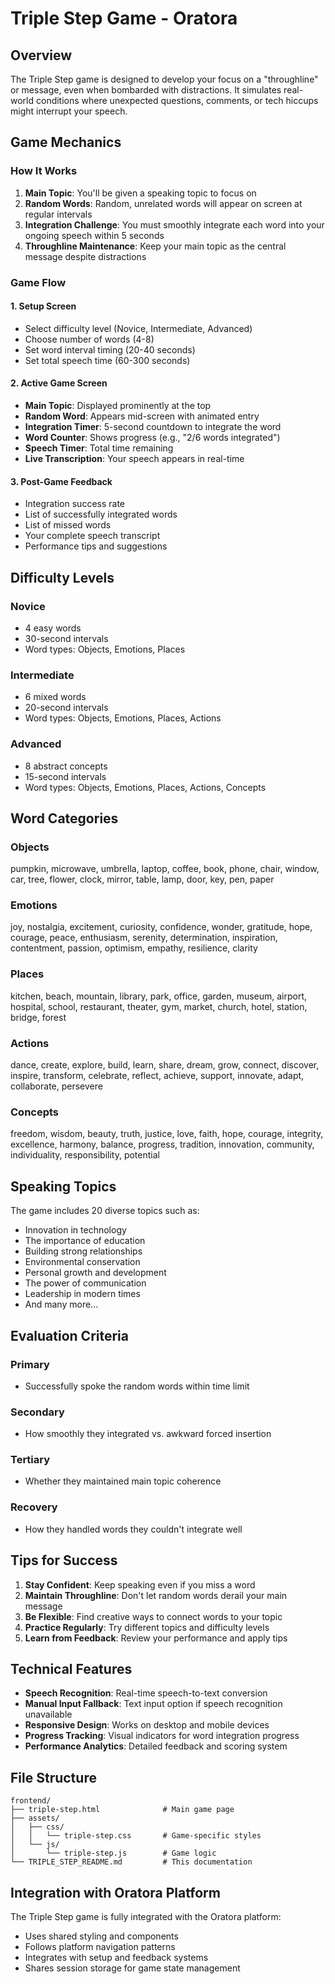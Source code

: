 # Triple Step Game - Oratora

## Overview
The Triple Step game is designed to develop your focus on a "throughline" or message, even when bombarded with distractions. It simulates real-world conditions where unexpected questions, comments, or tech hiccups might interrupt your speech.

## Game Mechanics

### How It Works
1. **Main Topic**: You'll be given a speaking topic to focus on
2. **Random Words**: Random, unrelated words will appear on screen at regular intervals
3. **Integration Challenge**: You must smoothly integrate each word into your ongoing speech within 5 seconds
4. **Throughline Maintenance**: Keep your main topic as the central message despite distractions

### Game Flow

#### 1. Setup Screen
- Select difficulty level (Novice, Intermediate, Advanced)
- Choose number of words (4-8)
- Set word interval timing (20-40 seconds)
- Set total speech time (60-300 seconds)

#### 2. Active Game Screen
- **Main Topic**: Displayed prominently at the top
- **Random Word**: Appears mid-screen with animated entry
- **Integration Timer**: 5-second countdown to integrate the word
- **Word Counter**: Shows progress (e.g., "2/6 words integrated")
- **Speech Timer**: Total time remaining
- **Live Transcription**: Your speech appears in real-time

#### 3. Post-Game Feedback
- Integration success rate
- List of successfully integrated words
- List of missed words
- Your complete speech transcript
- Performance tips and suggestions

## Difficulty Levels

### Novice
- 4 easy words
- 30-second intervals
- Word types: Objects, Emotions, Places

### Intermediate
- 6 mixed words
- 20-second intervals
- Word types: Objects, Emotions, Places, Actions

### Advanced
- 8 abstract concepts
- 15-second intervals
- Word types: Objects, Emotions, Places, Actions, Concepts

## Word Categories

### Objects
pumpkin, microwave, umbrella, laptop, coffee, book, phone, chair, window, car, tree, flower, clock, mirror, table, lamp, door, key, pen, paper

### Emotions
joy, nostalgia, excitement, curiosity, confidence, wonder, gratitude, hope, courage, peace, enthusiasm, serenity, determination, inspiration, contentment, passion, optimism, empathy, resilience, clarity

### Places
kitchen, beach, mountain, library, park, office, garden, museum, airport, hospital, school, restaurant, theater, gym, market, church, hotel, station, bridge, forest

### Actions
dance, create, explore, build, learn, share, dream, grow, connect, discover, inspire, transform, celebrate, reflect, achieve, support, innovate, adapt, collaborate, persevere

### Concepts
freedom, wisdom, beauty, truth, justice, love, faith, hope, courage, integrity, excellence, harmony, balance, progress, tradition, innovation, community, individuality, responsibility, potential

## Speaking Topics
The game includes 20 diverse topics such as:
- Innovation in technology
- The importance of education
- Building strong relationships
- Environmental conservation
- Personal growth and development
- The power of communication
- Leadership in modern times
- And many more...

## Evaluation Criteria

### Primary
- Successfully spoke the random words within time limit

### Secondary
- How smoothly they integrated vs. awkward forced insertion

### Tertiary
- Whether they maintained main topic coherence

### Recovery
- How they handled words they couldn't integrate well

## Tips for Success

1. **Stay Confident**: Keep speaking even if you miss a word
2. **Maintain Throughline**: Don't let random words derail your main message
3. **Be Flexible**: Find creative ways to connect words to your topic
4. **Practice Regularly**: Try different topics and difficulty levels
5. **Learn from Feedback**: Review your performance and apply tips

## Technical Features

- **Speech Recognition**: Real-time speech-to-text conversion
- **Manual Input Fallback**: Text input option if speech recognition unavailable
- **Responsive Design**: Works on desktop and mobile devices
- **Progress Tracking**: Visual indicators for word integration progress
- **Performance Analytics**: Detailed feedback and scoring system

## File Structure

```
frontend/
├── triple-step.html              # Main game page
├── assets/
│   ├── css/
│   │   └── triple-step.css       # Game-specific styles
│   └── js/
│       └── triple-step.js        # Game logic
└── TRIPLE_STEP_README.md         # This documentation
```

## Integration with Oratora Platform

The Triple Step game is fully integrated with the Oratora platform:
- Uses shared styling and components
- Follows platform navigation patterns
- Integrates with setup and feedback systems
- Shares session storage for game state management
